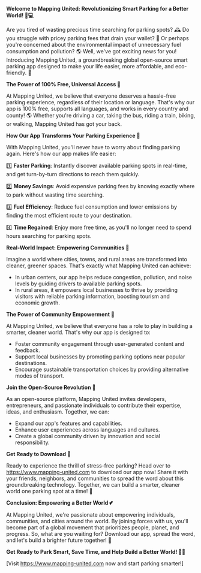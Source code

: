 **Welcome to Mapping United: Revolutionizing Smart Parking for a Better World! 🚗💻**

Are you tired of wasting precious time searching for parking spots? 🕰️ Do you struggle with pricey parking fees that drain your wallet? 💸 Or perhaps you're concerned about the environmental impact of unnecessary fuel consumption and pollution? 🌎 Well, we've got exciting news for you! Introducing Mapping United, a groundbreaking global open-source smart parking app designed to make your life easier, more affordable, and eco-friendly. 🌟

**The Power of 100% Free, Universal Access 💸**

At Mapping United, we believe that everyone deserves a hassle-free parking experience, regardless of their location or language. That's why our app is 100% free, supports all languages, and works in every country and county! 🌎 Whether you're driving a car, taking the bus, riding a train, biking, or walking, Mapping United has got your back.

**How Our App Transforms Your Parking Experience 🚗**

With Mapping United, you'll never have to worry about finding parking again. Here's how our app makes life easier:

1️⃣ **Faster Parking**: Instantly discover available parking spots in real-time, and get turn-by-turn directions to reach them quickly.

2️⃣ **Money Savings**: Avoid expensive parking fees by knowing exactly where to park without wasting time searching.

3️⃣ **Fuel Efficiency**: Reduce fuel consumption and lower emissions by finding the most efficient route to your destination.

4️⃣ **Time Regained**: Enjoy more free time, as you'll no longer need to spend hours searching for parking spots.

**Real-World Impact: Empowering Communities 💪**

Imagine a world where cities, towns, and rural areas are transformed into cleaner, greener spaces. That's exactly what Mapping United can achieve:

* In urban centers, our app helps reduce congestion, pollution, and noise levels by guiding drivers to available parking spots.
* In rural areas, it empowers local businesses to thrive by providing visitors with reliable parking information, boosting tourism and economic growth.

**The Power of Community Empowerment 🌟**

At Mapping United, we believe that everyone has a role to play in building a smarter, cleaner world. That's why our app is designed to:

* Foster community engagement through user-generated content and feedback.
* Support local businesses by promoting parking options near popular destinations.
* Encourage sustainable transportation choices by providing alternative modes of transport.

**Join the Open-Source Revolution 🚀**

As an open-source platform, Mapping United invites developers, entrepreneurs, and passionate individuals to contribute their expertise, ideas, and enthusiasm. Together, we can:

* Expand our app's features and capabilities.
* Enhance user experiences across languages and cultures.
* Create a global community driven by innovation and social responsibility.

**Get Ready to Download 📲**

Ready to experience the thrill of stress-free parking? Head over to https://www.mapping-united.com to download our app now! Share it with your friends, neighbors, and communities to spread the word about this groundbreaking technology. Together, we can build a smarter, cleaner world one parking spot at a time! 🌟

**Conclusion: Empowering a Better World 💕**

At Mapping United, we're passionate about empowering individuals, communities, and cities around the world. By joining forces with us, you'll become part of a global movement that prioritizes people, planet, and progress. So, what are you waiting for? Download our app, spread the word, and let's build a brighter future together! 🌟

**Get Ready to Park Smart, Save Time, and Help Build a Better World! 🚗💪**

[Visit https://www.mapping-united.com now and start parking smarter!]